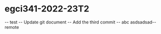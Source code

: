 # egci341-2022-23T2
-- test
-- Update git document
-- Add the third commit
-- abc
asdsadsad--remote
